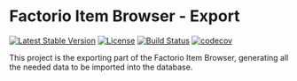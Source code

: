 # Factorio Item Browser - Export

[![Latest Stable Version](https://poser.pugx.org/factorio-item-browser/export/v/stable)](https://packagist.org/packages/factorio-item-browser/export) [![License](https://poser.pugx.org/factorio-item-browser/export/license)](https://packagist.org/packages/factorio-item-browser/export) [![Build Status](https://travis-ci.org/factorio-item-browser/export.svg?branch=master)](https://travis-ci.org/factorio-item-browser/export) [![codecov](https://codecov.io/gh/factorio-item-browser/export/branch/master/graph/badge.svg)](https://codecov.io/gh/factorio-item-browser/export)

This project is the exporting part of the Factorio Item Browser, generating all the needed data to be imported into the
database.
